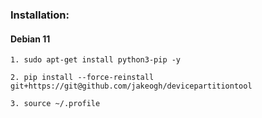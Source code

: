 ### Installation:

#### Debian 11

    1. sudo apt-get install python3-pip -y

    2. pip install --force-reinstall git+https://git@github.com/jakeogh/devicepartitiontool

    3. source ~/.profile

